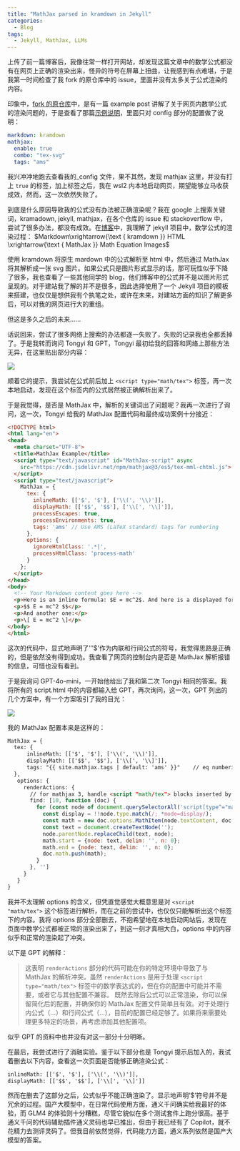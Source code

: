 ```yaml
---
title: "MathJax parsed in kramdown in Jekyll"
categories:
  - Blog
tags:
  - Jekyll, MathJax, LLMs
---
```


上传了前一篇博客后，我像往常一样打开网站，却发现这篇文章中的数学公式都没有在网页上正确的渲染出来，怪异的符号在屏幕上扭曲，让我感到有点难堪，于是我第一时间检查了我 fork 的原仓库中的 issue，里面并没有太多关于公式渲染的内容。

印象中，[fork 的原仓库](https://github.com/mmistakes/so-simple-theme)中，是有一篇 example post 讲解了关于网页内数学公式的渲染问题的，于是查看了那篇[示例说明](https://github.com/mmistakes/so-simple-theme/blob/master/docs/_posts/2015-08-10-mathjax-example.md)，里面只对 config 部分的配置做了说明：

```yaml
markdown: kramdown
mathjax:
  enable: true
  combo: "tex-svg"
  tags: "ams"
```

我兴冲冲地跑去查看我的_config 文件，果不其然，发现 mathjax 这里，并没有打上 `true` 的标签，加上标签之后，我在 wsl2 内本地启动网页，期望能够立马收获成效，然而，这一次依然失败了。

到底是什么原因导致我的公式没有办法被正确渲染呢？我在 google 上搜索关键词，kramadown, jekyll, mathjax，在各个仓库的 issue 和 stackoverflow 中，尝试了很多办法，都没有成效。在[博客](https://zhengyuan-public.github.io/posts/PersonalBlogWithJekyll/#latex-math-equations-in-jekyll)中，我理解了 jekyll 项目中，数学公式的渲染过程：
$Markdown\xrightarrow{\text { kramdown }} HTML \xrightarrow{\text { MathJax }} Math Equation Images$

使用 kramdown 将原生 mardown 中的公式解析至 html 中，然后通过 MathJax 将其解析成一张 svg 图片。如果公式只是图片形式显示的话，那可玩性似乎下降了很多，我也查看了一些其他同学的 blog，他们博客中的公式并不是以图片形式呈现的。对于建站我了解的并不是很多，因此选择使用了一个 Jekyll 项目的模板来搭建，也仅仅是想供我有个执笔之处，或许在未来，对建站方面的知识了解更多后，可以对我的网页进行大的重组。

但这是多久之后的未来......

话说回来，尝试了很多网络上搜索的办法都逐一失败了，失败的记录我也全都丢掉了。于是我转而询问 Tongyi 和 GPT，Tongyi 最初给我的回答和网络上那些方法无异，在这里贴出部分内容：

![](https://yukino13.oss-cn-hangzhou.aliyuncs.com/blog/202408141505219.png)

顺着它的提示，我尝试在公式前后加上 `<script type="math/tex">` 标签，再一次本地启动，发现在这个标签内的公式居然被正确解析出来了。

于是我觉得，是否是 MathJax 中，解析的关键词出了问题呢？我再一次进行了询问，这一次，Tongyi 给我的 MathJax 配置代码和最终成功案例十分接近：

```html
<!DOCTYPE html>
<html lang="en">
<head>
  <meta charset="UTF-8">
  <title>MathJax Example</title>
  <script type="text/javascript" id="MathJax-script" async
    src="https://cdn.jsdelivr.net/npm/mathjax@3/es5/tex-mml-chtml.js">
  </script>
  <script type="text/javascript">
    MathJax = {
      tex: {
        inlineMath: [['$', '$'], ['\\(', '\\)']],
        displayMath: [['$$', '$$'], ['\\[', '\\]']],
        processEscapes: true,
        processEnvironments: true,
        tags: 'ams' // Use AMS (LaTeX standard) tags for numbering
      },
      options: {
        ignoreHtmlClass: '.*|',
        processHtmlClass: 'process-math'
      }
    };
  </script>
</head>
<body>
  <!-- Your Markdown content goes here -->
  <p>Here is an inline formula: $E = mc^2$. And here is a displayed formula:</p>
  <p>$$ E = mc^2 $$</p>
  <p>And another one:</p>
  <p>\[ E = mc^2 \]</p>
</body>
</html>
```

这次的代码中，显式地声明了'$''$$'作为内联和行间公式的符号，我觉得思路是正确的，但是依然没有得到成功。我查看了网页的控制台内是否是 MathJax 解析报错的信息，可惜也没有看到。

于是我询问 GPT-4o-mini，一开始他给出了我和第二次 Tongyi 相同的答案。我将所有的 script.html 中的内容都输入给 GPT，再次询问，这一次，GPT 列出的几个方案中，有一个方案吸引了我的目光：

![](https://yukino13.oss-cn-hangzhou.aliyuncs.com/blog/202408141505210.png)

我的 MathJax 配置本来是这样的：

```html
MathJax = {
  tex: {
      inlineMath: [['$', '$'], ['\\(', '\\)']], 
      displayMath: [['$$', '$$'], ['\\[', '\\]']],
      tags: "{{ site.mathjax.tags | default: 'ams' }}"    // eq numbering options: none, ams, all
  },
   options: {
     renderActions: {
       // for mathjax 3, handle <script "math/tex"> blocks inserted by kramdown
       find: [10, function (doc) {
         for (const node of document.querySelectorAll('script[type^="math/tex"]')) {
           const display = !!node.type.match(/; *mode=display/);
           const math = new doc.options.MathItem(node.textContent, doc.inputJax[0], display);
           const text = document.createTextNode('');
           node.parentNode.replaceChild(text, node);
           math.start = {node: text, delim: '', n: 0};
           math.end = {node: text, delim: '', n: 0};
           doc.math.push(math);
         }
       }, '']
     }
   }
}
```

我并不太理解 options 的含义，但凭直觉感觉大概意思是对 `<script "math/tex">` 这个标签进行解析，而在之前的尝试中，也仅仅只能解析出这个标签下的内容。我将 options 部分全部删去，不抱希望地在本地启动网站后，发现在页面中数学公式都被正常的渲染出来了，到这一刻才真相大白，options 中的内容似乎和正常的渲染起了冲突。

以下是 GPT 的解释：

> 这表明 `renderActions` 部分的代码可能在你的特定环境中导致了与 MathJax 的解析冲突。虽然 `renderActions` 是用于处理 `<script type="math/tex">` 标签中的数学表达式的，但在你的配置中可能并不需要，或者它与其他配置不兼容。
> 既然去除后公式可以正常渲染，你可以保留简化后的配置，并确保你的 MathJax 配置文件简单且有效。对于处理行内公式（$...$）和行间公式（$...$），目前的配置已经足够了。如果将来需要处理更多特定的场景，再考虑添加其他配置项。

似乎 GPT 的资料中也并没有对这一部分十分明晰。

在最后，我尝试进行了消融实验。鉴于以下部分也是 Tongyi 提示后加入的，我试着删去以下内容，查看这一次页面是否能够正确渲染公式：

```html
inlineMath: [['$', '$'], ['\\(', '\\)']], 
displayMath: [['$$', '$$'], ['\\[', '\\]']]
```

然而在删去了这部分之后，公式似乎不能正确渲染了。显示地声明‘$’符号并不是冗余的过程。国产大模型中，在日常代码使用方面，通义千问确实给我最好的体验，而 GLM4 的体验则十分糟糕，尽管它貌似在多个测试套件上跑分很高。基于通义千问的代码辅助插件通义灵码也早已推出，但由于我已经有了 Copilot，就不花精力去测评灵码了。但我目前依然觉得，代码能力方面，通义系列依然是国产大模型的答案。
